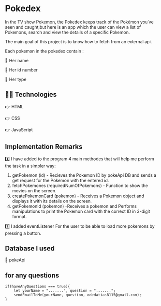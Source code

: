 # Pokedex

In the TV show Pokemon, the Pokedex keeps track of the Pokémon you’ve seen and caught,but here is an app which the user can view a list of Pokemons, search and view the details of a specific Pokemon.

The main goal of this project is to know how to fetch from an external api.

Each pokemon in the pokedex contain :

🔹 Her name

🔹 Her id number

🔹 Her type

## 👨‍💻 Technologies

👉 HTML

👉 CSS

👉 JavaScript

## Implementation Remarks

1️⃣ I have added to the program 4 main methodes that will help me perform the task in a simpler way:

1. getPokemon (id) - Recieves the Pokemon ID by pokeApi DB and sends a get request for the Pokemon with the entered id.
2. fetchPokemones (requiredNumOfPokemons) - Function to show the movies on the screen.
3. createPokemonCard (pokemon) - Receives a Pokemon object and displays it with its details on the screen.
4. getPokemonId (pokemon) -Receives a pokemon and Performs manipulations to print the Pokemon card with the correct ID in 3-digit format.

2️⃣ I added eventListener For the user to be able to load more pokemons by pressing a button.

## Database I used

🔹 pokeApi

## for any questions

```
if(haveAnyQuestions === true){
    let yourName = ".......", question = ".......";
    sendEmailToMe(yourName, question, odedatias8115@gmail.com);
}
```
